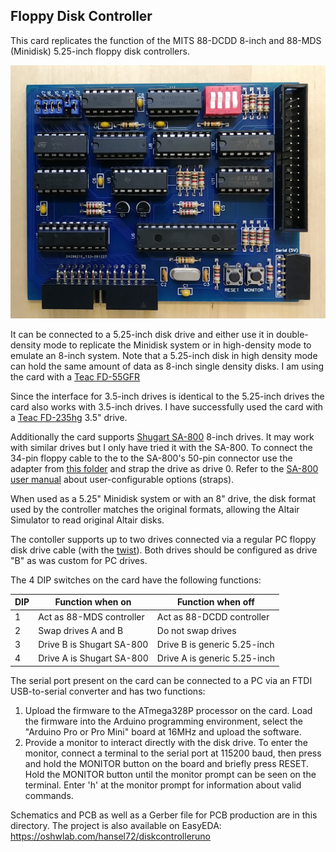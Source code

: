 ## Floppy Disk Controller

This card replicates the function of the MITS 88-DCDD 8-inch 
and 88-MDS (Minidisk) 5.25-inch floppy disk controllers.

![Floppy Disk Controller Card](diskcontroller.jpg)

It can be connected to a 5.25-inch disk drive and either use
it in double-density mode to replicate the Minidisk system
or in high-density mode to emulate an 8-inch system. Note
that a 5.25-inch disk in high density mode can hold the 
same amount of data as 8-inch single density disks.
I am using the card with a [Teac FD-55GFR](https://www.vogonswiki.com/index.php/Teac_FD-55GFR)

Since the interface for 3.5-inch drives is identical to the
5.25-inch drives the card also works with 3.5-inch drives.
I have successfully used the card with a [Teac FD-235hg](https://www.cnet.com/products/teac-floppy-drive-fd-235hg-floppy-disk-drive-floppy-series) 3.5" drive.

Additionally the card supports [Shugart SA-800](https://github.com/dhansel/Altair8800-IOBus/blob/master/04-disk-controller/doc/Shugart_SA800_Brochure_Feb78.pdf) 8-inch drives.
It may work with similar drives but I only have tried it with the SA-800. To connect the 34-pin floppy cable to the to the SA-800's
50-pin connector use the adapter from [this folder](https://github.com/dhansel/Altair8800-IOBus/tree/master/04-disk-controller/Shugart50to34adapter)
and strap the drive as drive 0. Refer to the [SA-800 user manual](https://github.com/dhansel/Altair8800-IOBus/blob/master/04-disk-controller/doc/SA800%20OEM%20Manual.pdf) about user-configurable options (straps).

When used as a 5.25" Minidisk system or with an 8" drive, the disk
format used by the controller matches the original formats, allowing 
the Altair Simulator to read original Altair disks.

The contoller supports up to two drives connected via a regular PC floppy
disk drive cable (with the [twist](https://www.nostalgianerd.com/why-are-floppy-cables-twisted)). Both drives should be configured as drive "B" as was
custom for PC drives. 

The 4 DIP switches on the card have the following functions:

DIP | Function when on         | Function when off
----|--------------------------|------------------
1   | Act as 88-MDS controller | Act as 88-DCDD controller
2   | Swap drives A and B      | Do not swap drives
3   | Drive B is Shugart SA-800| Drive B is generic 5.25-inch
4   | Drive A is Shugart SA-800| Drive A is generic 5.25-inch

The serial port present on the card can be connected to a PC via an FTDI
USB-to-serial converter and has two functions:
1. Upload the firmware to the ATmega328P processor on the card. Load the 
firmware into the Arduino programming environment, select the
"Arduino Pro or Pro Mini" board at 16MHz and upload the software.
2. Provide a monitor to interact directly with the disk drive. To enter
the monitor, connect a terminal to the serial port at 115200 baud, then press and
hold the MONITOR button on the board and briefly press RESET. Hold the
MONITOR button until the monitor prompt can be seen on the terminal.
Enter 'h' at the monitor prompt for information about valid commands.

Schematics and PCB as well as a Gerber file for PCB production are in this directory. 
The project is also available on EasyEDA: https://oshwlab.com/hansel72/diskcontrolleruno
